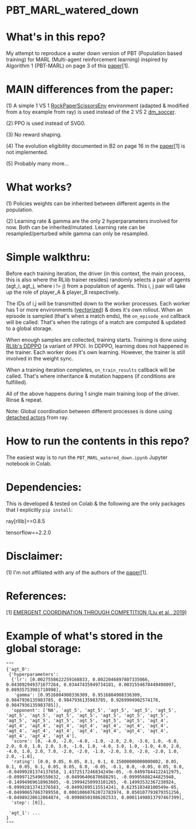 # PBT_MARL_watered_down

# What's in this repo?
My attempt to reproduce a water down version of PBT (Population based training) for MARL (Multi-agent reinforcement learning) inspired by Algorithm 1 (PBT-MARL) on page 3 of this [paper](https://arxiv.org/pdf/1902.07151.pdf)[1].

# MAIN differences from the paper:
(1) A simple 1 VS 1 [RockPaperScissorsEnv](https://github.com/ray-project/ray/blob/57544b1ff9f97d4da9f64d25c8ea5a3d8d247ffc/rllib/examples/env/rock_paper_scissors.py) environment (adapted & modified from a toy example from ray) is used instead of the 2 VS 2 [dm_soccer](https://git.io/dm_soccer).

(2) PPO is used instead of SVG0.

(3) No reward shaping.

(4) The evolution eligibility documented in B2 on page 16 in the [paper](https://arxiv.org/pdf/1902.07151.pdf)[1] is not implemented.

(5) Probably many more...

# What works?
(1) Policies weights can be inherited between different agents in the population.

(2) Learning rate & gamma are the only 2 hyperparameters involved for now. Both can be inherited/mutated. Learning rate can be resampled/perturbed while gamma can only be resampled.

# Simple walkthru:
Before each training iteration, the driver (in this context, the main process, this is also where the RLlib trainer resides) randomly selects a pair of agents (agt_i, agt_j, where i != j) from a population of agents. This i, j pair will take up the role of player_A & player_B respectively.

The IDs of i,j will be transmitted down to the worker processes. Each worker has 1 or more environments ([vectorized](https://rllib.readthedocs.io/en/latest/rllib-env.html#vectorized)) & does it's own rollout. When an episode is sampled (that's when a match ends), the `on_episode_end` callback will be called. That's when the ratings of a match are computed & updated to a global storage.

When enough samples are collected, training starts. Training is done using [RLlib's DDPPO](https://docs.ray.io/en/master/rllib-algorithms.html#decentralized-distributed-proximal-policy-optimization-dd-ppo) (a variant of PPO). In DDPPO, learning does not happened in the trainer. Each worker does it's own learning. However, the trainer is still involved in the weight sync.

When a training iteration completes, `on_train_results` callback will be called. That's where inheritance & mutation happens (if conditions are fulfilled).

All of the above happens during 1 single main training loop of the driver. Rinse & repeat.

Note: Global coordination between different processes is done using [detached actors](https://docs.ray.io/en/master/advanced.html#detached-actors) from ray.

# How to run the contents in this repo?
The easiest way is to run the `PBT_MARL_watered_down.ipynb` Jupyter notebook in Colab.

# Dependencies:
This is developed & tested on Colab & the following are the only packages that I explicitly `pip install`:

ray[rllib]==0.8.5

tensorflow==2.2.0

# Disclaimer:
(1) I'm not affiliated with any of the authors of the [paper](https://arxiv.org/pdf/1902.07151.pdf)[1].

# References:
[1] [EMERGENT COORDINATION THROUGH COMPETITION (Liu et al., 2019)](https://arxiv.org/pdf/1902.07151.pdf)

# Example of what's stored in the global storage:
```
"""
{'agt_0':
 {'hyperparameters':
  {'lr': [0.0027558622259168833, 0.0022046897807335066, 0.043092949371677264, 0.03447435949734181, 0.0031554678449498097, 0.08935753981710998],
   'gamma': [0.9516804908336309, 0.9516804908336309, 0.9847936135983785, 0.9847936135983785, 0.9269904902574178, 0.9847936135983785]},
  'opponent': ['NA', 'agt_5', 'agt_5', 'agt_5', 'agt_5', 'agt_5', 'agt_5', 'agt_5', 'agt_5', 'agt_5', 'agt_5', 'agt_5', 'agt_5', 'agt_5', 'agt_5', 'agt_5', 'agt_5', 'agt_5', 'agt_5', 'agt_4', 'agt_4', 'agt_4', 'agt_4', 'agt_4', 'agt_4', 'agt_4', 'agt_4', 'agt_4', 'agt_4', 'agt_4', 'agt_4', 'agt_4', 'agt_4', 'agt_4', 'agt_4', 'agt_4', 'agt_4'],
  'score': [0, -4.0, -2.0, -4.0, -1.0, -2.0, 2.0, -3.0, 1.0, -6.0, 2.0, 0.0, 1.0, 2.0, 3.0, -1.0, 1.0, -4.0, 3.0, 1.0, -1.0, 4.0, 2.0, -4.0, 1.0, 2.0, 7.0, -2.0, -2.0, -1.0, -2.0, 3.0, -2.0, -2.0, 1.0, 2.0, -1.0],
  'rating': [0.0, 0.05, 0.05, 0.1, 0.1, 0.15000000000000002, 0.05, 0.1, 0.05, 0.1, 0.05, 0.05, 0.0, -0.05, -0.1, 0.0, -0.05, 0.05, 0.0, -0.04999281374137658, 1.4372517246834249e-05, -0.04997844122412975, -0.09997125496550632, -0.04996406870688291, -0.09995688244825948, -0.14994969618963605, -0.19994250993101265, -0.14993532367238924, -0.09992813741376583, -0.04992095115514241, 8.623510348100549e-05, -0.04990657863789558, 0.00010060762072783974, 0.050107793879351256, -0.04989220612064874, -0.09988501986202533, 0.00011498013797467399],
  'step': [0]},

 'agt_1': ...
}
"""
```
